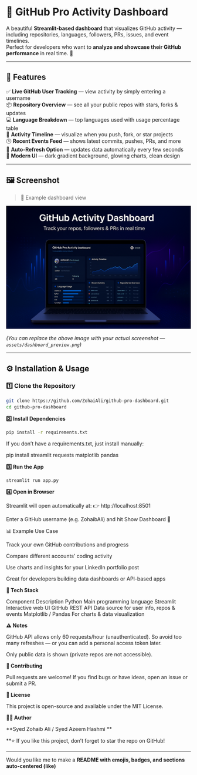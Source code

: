# 🐙 GitHub Pro Activity Dashboard

A beautiful **Streamlit-based dashboard** that visualizes GitHub activity — including repositories, languages, followers, PRs, issues, and event timelines.  
Perfect for developers who want to **analyze and showcase their GitHub performance** in real time. 🚀  

---

## 🌟 Features

✅ **Live GitHub User Tracking** — view activity by simply entering a username  
📦 **Repository Overview** — see all your public repos with stars, forks & updates  
💻 **Language Breakdown** — top languages used with usage percentage table  
📅 **Activity Timeline** — visualize when you push, fork, or star projects  
🕒 **Recent Events Feed** — shows latest commits, pushes, PRs, and more  
🔄 **Auto-Refresh Option** — updates data automatically every few seconds  
🌈 **Modern UI** — dark gradient background, glowing charts, clean design  

---

## 🖼️ Screenshot

> 🎨 Example dashboard view

![GitHub Dashboard Screenshot](assets/dashboard_preview.png)

*(You can replace the above image with your actual screenshot — `assets/dashboard_preview.png`)*

---

## ⚙️ Installation & Usage

### 1️⃣ Clone the Repository
```bash
git clone https://github.com/ZohaiAli/github-pro-dashboard.git
cd github-pro-dashboard
```
**2️⃣ Install Dependencies**
```bash
pip install -r requirements.txt
```

If you don’t have a requirements.txt, just install manually:

pip install streamlit requests matplotlib pandas

**3️⃣ Run the App**

```bash 
streamlit run app.py
```

**4️⃣ Open in Browser**

Streamlit will open automatically at:
👉 http://localhost:8501

Enter a GitHub username (e.g. ZohaibAli) and hit Show Dashboard 🚀

📊 Example Use Case

Track your own GitHub contributions and progress

Compare different accounts’ coding activity

Use charts and insights for your LinkedIn portfolio post

Great for developers building data dashboards or API-based apps

**🧠 Tech Stack**

Component	Description
Python	Main programming language
Streamlit	Interactive web UI
GitHub REST API	Data source for user info, repos & events
Matplotlib / Pandas	For charts & data visualization

**⚠️ Notes**

GitHub API allows only 60 requests/hour (unauthenticated).
So avoid too many refreshes — or you can add a personal access token later.

Only public data is shown (private repos are not accessible).

**💖 Contributing**

Pull requests are welcome!
If you find bugs or have ideas, open an issue or submit a PR.

**📜 License**

This project is open-source and available under the MIT License.

**👨‍💻 Author**

**Syed Zohaib Ali / Syed Azeem Hashmi
**



**⭐ If you like this project, don’t forget to star the repo on GitHub!


---

Would you like me to make a **README with emojis, badges, and sections auto-centered (like)**

